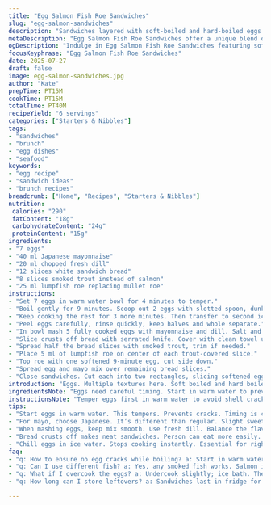 ```yaml
---
title: "Egg Salmon Fish Roe Sandwiches"
slug: "egg-salmon-sandwiches"
description: "Sandwiches layered with soft-boiled and hard-boiled eggs mixed with mayo and herbs, smoked salmon, and fish roe on crustless white bread. Eggs tempered, cooked in varied times to yield different textures. Mayonnaise and chives bring creaminess. Fish roe adds bursts of briny pop. Six servings ready in about 40 minutes. Simple multitextured snack or light meal. Dairy-free and nut-free."
metaDescription: "Egg Salmon Fish Roe Sandwiches offer a unique blend of flavors. Soft boiled and hard boiled eggs, smoked trout, lumpfish roe delightfully layered."
ogDescription: "Indulge in Egg Salmon Fish Roe Sandwiches featuring soft and hard boiled eggs with smoked trout and fish roe. A delicious light meal option."
focusKeyphrase: "Egg Salmon Fish Roe Sandwiches"
date: 2025-07-27
draft: false
image: egg-salmon-sandwiches.jpg
author: "Kate"
prepTime: PT15M
cookTime: PT15M
totalTime: PT40M
recipeYield: "6 servings"
categories: ["Starters & Nibbles"]
tags:
- "sandwiches"
- "brunch"
- "egg dishes"
- "seafood"
keywords:
- "egg recipe"
- "sandwich ideas"
- "brunch recipes"
breadcrumb: ["Home", "Recipes", "Starters & Nibbles"]
nutrition: 
 calories: "290"
 fatContent: "18g"
 carbohydrateContent: "24g"
 proteinContent: "15g"
ingredients:
- "7 eggs"
- "40 ml Japanese mayonnaise"
- "20 ml chopped fresh dill"
- "12 slices white sandwich bread"
- "8 slices smoked trout instead of salmon"
- "25 ml lumpfish roe replacing mullet roe"
instructions:
- "Set 7 eggs in warm water bowl for 4 minutes to temper."
- "Boil gently for 9 minutes. Scoop out 2 eggs with slotted spoon, dunk in ice water immediately."
- "Keep cooking the rest for 3 more minutes. Then transfer to second ice bath. Chill 15 minutes total."
- "Peel eggs carefully, rinse quickly, keep halves and whole separate."
- "In bowl mash 5 fully cooked eggs with mayonnaise and dill. Salt and pepper to taste."
- "Slice crusts off bread with serrated knife. Cover with clean towel until ready to assemble."
- "Spread half the bread slices with smoked trout, trim if needed."
- "Place 5 ml of lumpfish roe on center of each trout-covered slice."
- "Top roe with one softened 9-minute egg, cut side down."
- "Spread egg and mayo mix over remaining bread slices."
- "Close sandwiches. Cut each into two rectangles, slicing softened egg halves lengthwise in half each time. Wipe knife blade often."
introduction: "Eggs. Multiple textures here. Soft boiled and hard boiled. Soft yolks, solid whites. Mayo whipped in, chopped dill too. Smoked trout swapped for salmon this time. Bright, fresh, fishy. Fish roe adds little pops. Fish eggs burst subtle saltiness. Bread crusts trimmed off, neat rectangles. Quick to make but layers build. Tempering eggs first stops cracking. Different cook times mean varied bite. Ice water chills halt cooking dead-on. Assembly is mix, layer, top. Salt, pepper seasoning. No dairy, no nuts here. Just simple. Can serve as light meal or snack."
ingredientsNote: "Eggs need careful timing. Start in warm water to prevent cracking. Using two different boil times gives textural contrast. Japanese mayo brings slight sweetness; dill replaces chives for a different herb twist. Trout is a subtler smoked fish alternative to salmon, less oily but still flavorful. Lumpfish roe swaps in place of mullet roe, adds tiny bursts of salty pop. Bread crust removal makes sandwich neater, easier to eat. Keep bread covered to prevent drying while prepping. Salt and pepper adjustable to taste."
instructionsNote: "Temper eggs first in warm water to avoid shell cracks. Boil with gradual timing. Remove some eggs early for softer yolks; others fully cook. Ice baths vital after boiling to stop cooking instantly. Peel eggs gently, keeping sliced halves and whole separate for assembly order. Mash 5 fully cooked eggs with mayo and dill; the herb choice impacts flavor balance. Removing brown crusts from sandwich bread makes presentation cleaner. Spread smoked trout first with roe on top, then delicate soft egg halves. Then top with egg mix-covered slice. Cut sandwiches into neat rectangles, slicing egg halves lengthwise twice for even portions. Wipe knife often to keep cuts clean and avoid smearing."
tips:
- "Start eggs in warm water. This tempers. Prevents cracks. Timing is crucial. Soft-boiled separates yolk and white. Hard-boiled solid."
- "For mayo, choose Japanese. It’s different than regular. Slight sweetness enhances flavor. Dill can replace chives, adds a fresh punch."
- "When mashing eggs, keep mix smooth. Use fresh dill. Balance the flavors well. Season with salt and pepper; adjust to preference."
- "Bread crusts off makes neat sandwiches. Person can eat more easily. Cover bread while you prep. Prevent drying out; keep fresh."
- "Chill eggs in ice water. Stops cooking instantly. Essential for right texture. Peel carefully; whole and halves separate. Avoid breaking."
faq:
- "q: How to ensure no egg cracks while boiling? a: Start in warm water. Gradual heat. Less shock helps maintain integrity. Ice bath after boiling."
- "q: Can I use different fish? a: Yes, any smoked fish works. Salmon is classic. Trout is milder, also good. Swaps can be flavorful."
- "q: What if I overcook the eggs? a: Undercook slightly; ice bath. Then you regain proper texture. Other methods include poaching but requires care."
- "q: How long can I store leftovers? a: Sandwiches last in fridge for about 2 days. Egg texture changes over time. Best eaten quickly."

---
```

